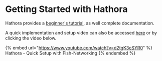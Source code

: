 # Getting Started with Hathora

Hathora provides a [beginner's tutorial](https://hathora.dev/docs/engines/unity/beginners-tutorial), as well complete documentation.

A quick implementation and setup video can also be accessed [here](https://www.youtube.com/watch?v=d2tgK3cSYR0) or by clicking the video below.

{% embed url="https://www.youtube.com/watch?v=d2tgK3cSYR0" %}
Hathora - Quick Setup with Fish-Networking
{% endembed %}
